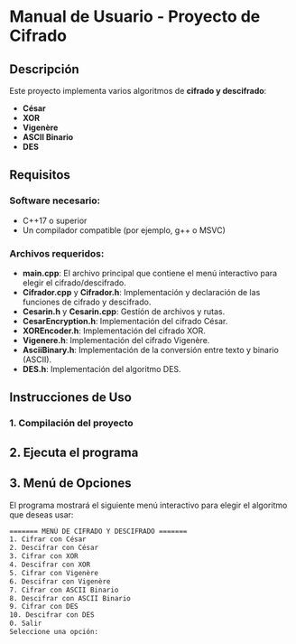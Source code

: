 # Manual de Usuario - Proyecto de Cifrado

## Descripción

Este proyecto implementa varios algoritmos de **cifrado y descifrado**:

- **César**
- **XOR**
- **Vigenère**
- **ASCII Binario**
- **DES**

## Requisitos

### Software necesario:

- C++17 o superior
- Un compilador compatible (por ejemplo, g++ o MSVC)

### Archivos requeridos:

- **main.cpp**: El archivo principal que contiene el menú interactivo para elegir el cifrado/descifrado.
- **Cifrador.cpp** y **Cifrador.h**: Implementación y declaración de las funciones de cifrado y descifrado.
- **Cesarin.h** y **Cesarin.cpp**: Gestión de archivos y rutas.
- **CesarEncryption.h**: Implementación del cifrado César.
- **XOREncoder.h**: Implementación del cifrado XOR.
- **Vigenere.h**: Implementación del cifrado Vigenère.
- **AsciiBinary.h**: Implementación de la conversión entre texto y binario (ASCII).
- **DES.h**: Implementación del algoritmo DES.

## Instrucciones de Uso

### 1. Compilación del proyecto
## 2. Ejecuta el programa
## 3. Menú de Opciones
El programa mostrará el siguiente menú interactivo para elegir el algoritmo que deseas usar:
```bash
======= MENÚ DE CIFRADO Y DESCIFRADO =======
1. Cifrar con César
2. Descifrar con César
3. Cifrar con XOR
4. Descifrar con XOR
5. Cifrar con Vigenère
6. Descifrar con Vigenère
7. Cifrar con ASCII Binario
8. Descifrar con ASCII Binario
9. Cifrar con DES
10. Descifrar con DES
0. Salir
Seleccione una opción:

